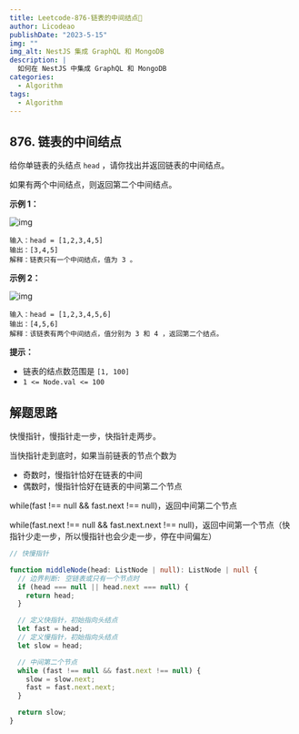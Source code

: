 ```yaml
---
title: Leetcode-876-链表的中间结点📌
author: Licodeao
publishDate: "2023-5-15"
img: ""
img_alt: NestJS 集成 GraphQL 和 MongoDB
description: |
  如何在 NestJS 中集成 GraphQL 和 MongoDB
categories:
  - Algorithm
tags:
  - Algorithm
---
```


## 876. 链表的中间结点

给你单链表的头结点 `head` ，请你找出并返回链表的中间结点。

如果有两个中间结点，则返回第二个中间结点。

**示例 1：**

![img](https://assets.leetcode.com/uploads/2021/07/23/lc-midlist1.jpg)

```
输入：head = [1,2,3,4,5]
输出：[3,4,5]
解释：链表只有一个中间结点，值为 3 。
```

**示例 2：**

![img](https://assets.leetcode.com/uploads/2021/07/23/lc-midlist2.jpg)

```
输入：head = [1,2,3,4,5,6]
输出：[4,5,6]
解释：该链表有两个中间结点，值分别为 3 和 4 ，返回第二个结点。
```

**提示：**

- 链表的结点数范围是 `[1, 100]`
- `1 <= Node.val <= 100`

## 解题思路

快慢指针，慢指针走一步，快指针走两步。

当快指针走到底时，如果当前链表的节点个数为

- 奇数时，慢指针恰好在链表的中间
- 偶数时，慢指针恰好在链表的中间第二个节点

while(fast !== null && fast.next !== null)，返回中间第二个节点

while(fast.next !== null && fast.next.next !== null)，返回中间第一个节点（快指针少走一步，所以慢指针也会少走一步，停在中间偏左）

```typescript
// 快慢指针

function middleNode(head: ListNode | null): ListNode | null {
  // 边界判断: 空链表或只有一个节点时
  if (head === null || head.next === null) {
    return head;
  }

  // 定义快指针，初始指向头结点
  let fast = head;
  // 定义慢指针，初始指向头结点
  let slow = head;

  // 中间第二个节点
  while (fast !== null && fast.next !== null) {
    slow = slow.next;
    fast = fast.next.next;
  }

  return slow;
}
```
